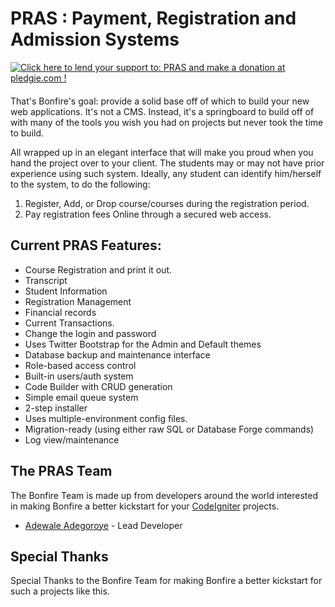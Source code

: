 # PRAS : Payment, Registration and Admission Systems

<div style="float: right; margin: 0 20px 20px 0">
	<a href='https://pledgie.com/campaigns/27584'><img alt='Click here to lend your support to: PRAS and make a donation at pledgie.com !' src='https://pledgie.com/campaigns/27584.png?skin_name=chrome' border='0' ></a>
</div>

That's Bonfire's goal: provide a solid base off of which to build your new web applications. It's not a CMS. Instead, it's a springboard to build off of with many of the tools you wish you had on projects but never took the time to build.

All wrapped up in an elegant interface that will make you proud when you hand the project over to your client.
The students may or may not have prior experience using such system. Ideally, any student can identify him/herself to the system, to do the following:

1. Register, Add, or Drop course/courses during the registration period.
2. Pay registration fees Online through a secured web access.

## Current PRAS Features:
- Course Registration and print it out.
- Transcript
- Student Information
- Registration Management
- Financial records
- Current Transactions.
- Change the login and password 
- Uses Twitter Bootstrap for the Admin and Default themes
- Database backup and maintenance interface
- Role-based access control
- Built-in users/auth system
- Code Builder with CRUD generation
- Simple email queue system
- 2-step installer
- Uses multiple-environment config files.
- Migration-ready (using either raw SQL or Database Forge commands)
- Log view/maintenance

## The PRAS Team

The Bonfire Team is made up from developers around the world interested in making Bonfire a better kickstart for your [CodeIgniter](http://codeigniter.com) projects.

- [Adewale Adegoroye](http://loggcity.com.ng) - Lead Developer

## Special Thanks

Special Thanks to the Bonfire Team for making Bonfire a better kickstart for such a projects like this.
